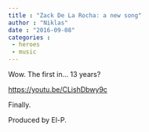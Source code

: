 ```yaml
---
title : "Zack De La Rocha: a new song"
author : "Niklas"
date : "2016-09-08"
categories : 
 - heroes
 - music
---
```


Wow. The first in... 13 years?

https://youtu.be/CLishDbwy9c

Finally.

Produced by El-P.
